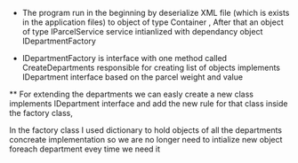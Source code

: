 - The program run in the beginning by deserialize XML file (which is exists in the application files) to object of type Container , 
After that an object of type IParcelService service intianlized with dependancy object IDepartmentFactory

 - IDepartmentFactory is interface with one method called CreateDepartments responsible for creating list of objects implements IDepartment interface based on the parcel weight and value
 
 ** For extending the departments we can easly create a new class implements IDepartment interface and add the new rule for that class inside the factory class,
 
 In the factory class I used dictionary to hold objects of all the departments concreate implementation so we are no longer need to intialize new object foreach department evey time we need it
